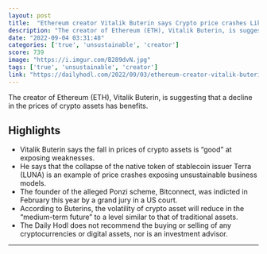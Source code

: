 ```yaml
---
layout: post
title:  "Ethereum creator Vitalik Buterin says Crypto price crashes Like Terra’s (LUNA) are good for Crypto because it exposes unsustainable business models"
description: "The creator of Ethereum (ETH), Vitalik Buterin, is suggesting that a decline in the prices of crypto assets has benefits."
date: "2022-09-04 03:31:48"
categories: ['true', 'unsustainable', 'creator']
score: 739
image: "https://i.imgur.com/B289dvN.jpg"
tags: ['true', 'unsustainable', 'creator']
link: "https://dailyhodl.com/2022/09/03/ethereum-creator-vitalik-buterin-says-crypto-price-crashes-like-terras-luna-are-good-for-crypto-heres-why/"
---
```


The creator of Ethereum (ETH), Vitalik Buterin, is suggesting that a decline in the prices of crypto assets has benefits.

## Highlights

- Vitalik Buterin says the fall in prices of crypto assets is “good” at exposing weaknesses.
- He says that the collapse of the native token of stablecoin issuer Terra (LUNA) is an example of price crashes exposing unsustainable business models.
- The founder of the alleged Ponzi scheme, Bitconnect, was indicted in February this year by a grand jury in a US court.
- According to Buterins, the volatility of crypto asset will reduce in the “medium-term future” to a level similar to that of traditional assets.
- The Daily Hodl does not recommend the buying or selling of any cryptocurrencies or digital assets, nor is an investment advisor.

---
